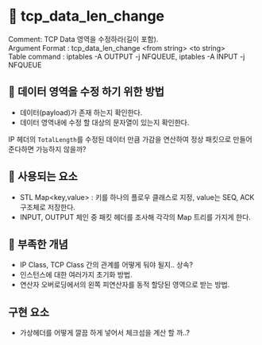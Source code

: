 # :speech_balloon: tcp_data_len_change

Comment: TCP Data 영역을 수정하라(길이 포함).<br>
Argument Format : tcp_data_len_change \<from string\> \<to string\> <br>
Table command : iptables -A OUTPUT -j NFQUEUE, iptables -A INPUT -j NFQUEUE

## :green_book: 데이터 영역을 수정 하기 위한 방법
  - 데이터(payload)가 존재 하는지 확인한다.
  - 데이터 영역내에 수정 할 대상의 문자열이 있는지 확인한다.
  
  IP 헤더의 `TotalLength`를 수정된 데이터 만큼 가감을 연산하여 정상 패킷으로 만들어 준다하면 가능하지 않을까?<br>

## :green_book: 사용되는 요소

- STL Map<key,value> : 키를 하나의 플로우 클래스로 지정, value는 SEQ, ACK 구조체로 저장한다.
- INPUT, OUTPUT 체인 중 패킷 헤더를 조사해 각각의 Map 트리를 가지게 한다.

## :green_book: 부족한 개념

- IP Class, TCP Class 간의 관계를 어떻게 둬야 될지.. 상속?
- 인스턴스에 대한 여러가지 초기화 방법.
- 연산자 오버로딩에서의 왼쪽 피연산자를 동적 할당된 영역으로 받는 방법.

## 구현 요소

- 가상헤더를 어떻게 깔끔 하게 넣어서 체크섬을 계산 할 까..?

